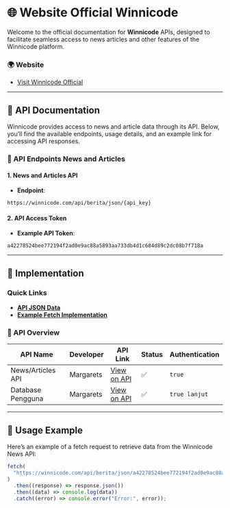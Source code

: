 # 🌐 Website Official Winnicode

Welcome to the official documentation for **Winnicode** APIs, designed to facilitate seamless access to news articles and other features of the Winnicode platform.

### 🌍 Website

- [Visit Winnicode Official](https://winnicode.com)

---

## 📑 API Documentation

Winnicode provides access to news and article data through its API. Below, you’ll find the available endpoints, usage details, and an example link for accessing API responses.

### 📘 API Endpoints News and Articles

#### 1. News and Articles API

- **Endpoint**:

```
https://winnicode.com/api/berita/json/{api_key}
```

#### 2. API Access Token

- **Example API Token**:

```
a42278524bee772194f2ad0e9ac88a5893aa733db4d1c684d89c2dc08b7f718a
```

---

## 🚀 Implementation

### Quick Links

- **[API JSON Data](https://winnicode.com/api/berita/json/a42278524bee772194f2ad0e9ac88a5893aa733db4d1c684d89c2dc08b7f718a)**
- **[Example Fetch Implementation](https://api-berita.winnicode.com)**

### 🔎 API Overview

| API Name          | Developer | API Link                                                       | Status | Authentication |
| ----------------- | --------- | -------------------------------------------------------------- | ------ | -------------- |
| News/Articles API | Margarets | [View on API](https://winnicode.com/api/berita/json/{api_key}) | ✅     | `true`         |
| Database Pengguna | Margarets | [View on API](https://winnicode.com/api/user/json/{api_key})   | ✅     | `true lanjut`  |

---

## 📄 Usage Example

Here’s an example of a fetch request to retrieve data from the Winnicode News API:

```javascript
fetch(
  "https://winnicode.com/api/berita/json/a42278524bee772194f2ad0e9ac88a5893aa733db4d1c684d89c2dc08b7f718a"
)
  .then((response) => response.json())
  .then((data) => console.log(data))
  .catch((error) => console.error("Error:", error));
```
